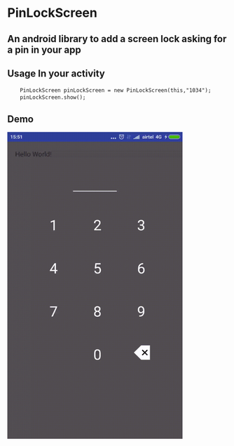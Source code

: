 # PinLockScreen

## An android library to add a screen lock asking for a pin in your app


## Usage In your activity

```
    PinLockScreen pinLockScreen = new PinLockScreen(this,"1034");
    pinLockScreen.show();
```

## Demo

<img src="https://github.com/Anwesh43/PinLockScreen/blob/master/screencast/screenlock.gif" width="400px" height="700px" alt="Demo">

